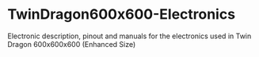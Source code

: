 # TwinDragon600x600-Electronics
Electronic description, pinout and manuals for the electronics used in Twin Dragon 600x600x600 (Enhanced Size)
